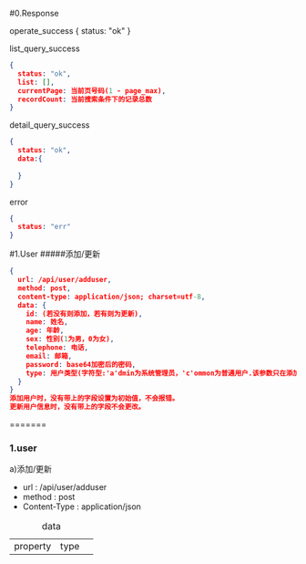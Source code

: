 #0.Response

operate_success
{
  status: "ok"
}

list_query_success
```json
{
  status: "ok",
  list: [],
  currentPage: 当前页号码(1 - page_max),
  recordCount: 当前搜索条件下的记录总数
}
```


detail_query_success
```json
{
  status: "ok",
  data:{
  
  } 
}
```

error
```json
{
  status: "err"
}
```

#1.User
#####添加/更新
```json
{
  url: /api/user/adduser,
  method: post,
  content-type: application/json; charset=utf-8,
  data: {
    id: (若没有则添加，若有则为更新),
    name: 姓名,
    age: 年龄,
    sex: 性别(1为男，0为女),
    telephone: 电话,
    email: 邮箱,
    password: base64加密后的密码,
    type: 用户类型(字符型:'a'dmin为系统管理员，'c'ommon为普通用户.该参数只在添加时有效)  
  }
}
添加用户时，没有带上的字段设置为初始值，不会报错。
更新用户信息时，没有带上的字段不会更改。
```
=======

<h3>1.user</h3>
a)添加/更新
<ul>
<li>
url : /api/user/adduser
</li>
<li>
method : post
</li>
<li>
Content-Type : application/json
</li>
</ul>
<table>
<caption>data</caption>
<tr>
<td>property</td>
<td>type</td>
<td></td>
</tr>
</table>

